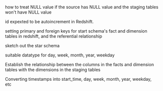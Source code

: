 
how to treat NULL value if the source has NULL value and the staging tables won't have NULL value

id expexted to be autoincrement in Redshift.

setting primary and foreign keys for start schema's fact and dimension tables in redshift, and the referential relationship

sketch out the star schema

suitable datatype for day, week, month, year, weekday

Establish the relationship between the columns in the facts and dimension tables with the dimensions in the staging tables

Converting timestamps into start_time, day, week, month, year, weekday, etc
